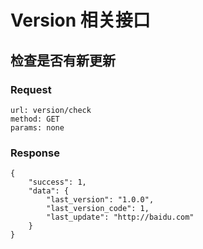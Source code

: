 # Version 相关接口

## 检查是否有新更新

### Request

    url: version/check
    method: GET
    params: none

### Response

    {
        "success": 1,
        "data": {
            "last_version": "1.0.0",
            "last_version_code": 1,
            "last_update": "http://baidu.com"
        }
    }